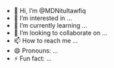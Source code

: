 - 👋 Hi, I’m @MDNitultawfiq
- 👀 I’m interested in ...
- 🌱 I’m currently learning ...
- 💞️ I’m looking to collaborate on ...
- 📫 How to reach me ...
- 😄 Pronouns: ...
- ⚡ Fun fact: ...

<!---
MDNitultawfiq/MDNitultawfiq is a ✨ special ✨ repository because its `README.md` (this file) appears on your GitHub profile.
You can click the Preview link to take a look at your changes.
--->
